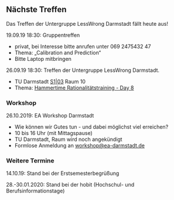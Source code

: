 ## Nächste Treffen

 Das Treffen der Untergruppe LessWrong Darmstadt fällt heute aus!

 19.09.19 18:30:
 Gruppentreffen

 * privat, bei Interesse bitte anrufen unter 069 2475432 47
 * Thema: „Calibration and Prediction“
 * Bitte Laptop mitbringen


 26.09.19 18:30:
 Treffen der Untergruppe LessWrong Darmstadt.

 * TU Darmstadt [S1|03](https://www.tu-darmstadt.de/universitaet/campus/stadtmitte_3/index.de.jsp) Raum 10
 * Thema: [Hammertime Rationalitätstraining - Day 8](https://www.lesswrong.com/posts/o8EWXypYGwJ6JYpBT/hammertime-day-8-sunk-cost-faith)

### Workshop

 26.10.2019: EA Workshop Darmstadt

 * Wie können wir Gutes tun - und dabei möglichst viel erreichen?
 * 10 bis 16 Uhr (mit Mittagspause)
 * TU Darmstadt, Raum wird noch angekündigt
 * Formlose Anmeldung an [workshop@ea-darmstadt.de](mailto:workshop@ea-darmstadt.de)

### Weitere Termine

 14.10.19: Stand bei der Erstsemesterbegrüßung

 28.-30.01.2020: Stand bei der hobit (Hochschul- und Berufsinformationstage)
